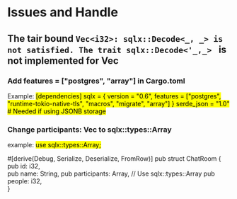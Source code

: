 # Issues and Handle 

## The tair bound `Vec<i32>: sqlx::Decode<_, _> is not satisfied. The trait sqlx::Decode<'_,_> ` is not implemented for Vec<i32>
### Add features = ["postgres", "array"] in Cargo.toml
Example: 
<mark>
[dependencies]
sqlx = { version = "0.6", features = ["postgres", "runtime-tokio-native-tls", "macros", "migrate", "array"] }
serde_json = "1.0"  # Needed if using JSONB storage

</mark>

###  Change participants: Vec<i32> to sqlx::types::Array<i32>
example: 
<mark>
use sqlx::types::Array;

#[derive(Debug, Serialize, Deserialize, FromRow)]
pub struct ChatRoom {
    pub id: i32,             
    pub name: String,
    pub participants: Array<i32>, // Use sqlx::types::Array
    pub people: i32,          
}

</mark>
